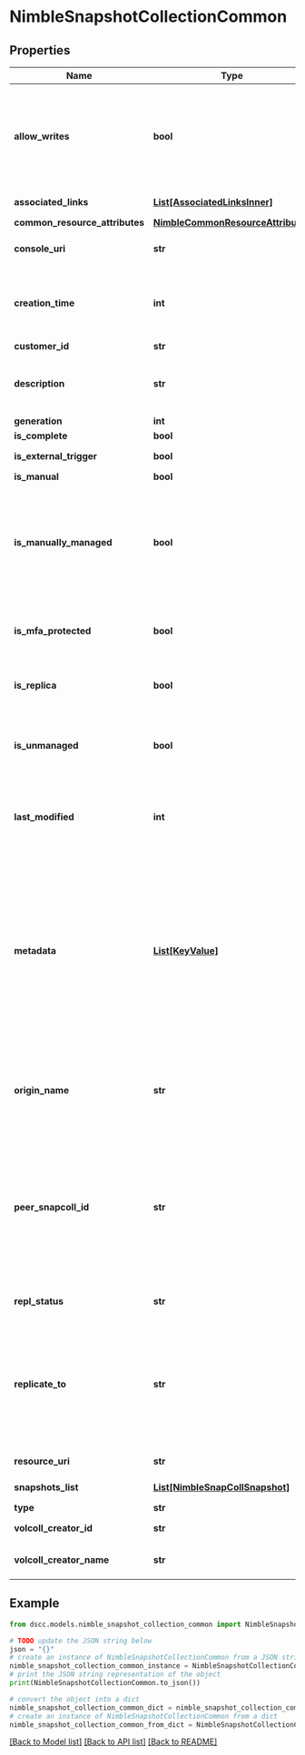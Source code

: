 # NimbleSnapshotCollectionCommon


## Properties

Name | Type | Description | Notes
------------ | ------------- | ------------- | -------------
**allow_writes** | **bool** | Allow applications to write to created snapshot(s). Mandatory and must be set to &#39;true&#39; for VSS application synchronized snapshots. | [optional] 
**associated_links** | [**List[AssociatedLinksInner]**](AssociatedLinksInner.md) | Associated Links Details | [optional] 
**common_resource_attributes** | [**NimbleCommonResourceAttributes**](NimbleCommonResourceAttributes.md) |  | [optional] 
**console_uri** | **str** | consoleUri for detailed storage object | [optional] 
**creation_time** | **int** | Time when this snapshot collection was created. Seconds since last epoch i.e. 00:00 January 1, 1970. | [optional] 
**customer_id** | **str** | customerId | [optional] 
**description** | **str** | Text description of snapshot collection. String of up to 255 printable ASCII characters. | [optional] 
**generation** | **int** | generation | [optional] 
**is_complete** | **bool** | Is complete. | [optional] 
**is_external_trigger** | **bool** | Is externally triggered. | [optional] 
**is_manual** | **bool** | Is manual. | [optional] 
**is_manually_managed** | **bool** | Is snapshot collection manually managed, i.e., snapshot collection is manually or third party created or created by system at the time of volume restore or resize. | [optional] 
**is_mfa_protected** | **bool** | Protected by multi-factor authentication. Possible values: &#39;true&#39;, &#39;false&#39;. | [optional] 
**is_replica** | **bool** | Snapshot collection is a replica from upstream replication partner. | [optional] 
**is_unmanaged** | **bool** | Indicates whether a snapshot collection is unmanaged. This is based on the state of individual snapshots. | [optional] 
**last_modified** | **int** | Time when this snapshot collection was last modified. Seconds since last epoch i.e. 00:00 January 1, 1970. | [optional] 
**metadata** | [**List[KeyValue]**](KeyValue.md) | Key-value pairs that augment a snapshot collection&#39;s attributes. List of key-value pairs. Keys must be unique and non-empty. When creating an object, values must be non-empty. When updating an object, an empty value causes the corresponding key to be removed. | [optional] 
**origin_name** | **str** | Origination group name/ID. String of up to 64 alphanumeric characters, - and . and : are allowed after first character. | [optional] 
**peer_snapcoll_id** | **str** | ID of the peer snapshot collection created by synchronous replication. Field will be null if no peer snapshot_collection was created by synchronous replication. A 42 digit hexadecimal number. | [optional] 
**repl_status** | **str** | Replication status of snapshot collection | [optional] 
**replicate_to** | **str** | Specifies the partner name that the snapshots in this snapshot collection are replicated to. String of up to 64 alphanumeric characters, - and . and : are allowed after first character. | [optional] 
**resource_uri** | **str** | Link to the object URI | [optional] 
**snapshots_list** | [**List[NimbleSnapCollSnapshot]**](NimbleSnapCollSnapshot.md) | Snapshot list for a SnapshotCollection | [optional] 
**type** | **str** | type | [optional] 
**volcoll_creator_id** | **str** | Originator id for the volume collection. | [optional] 
**volcoll_creator_name** | **str** | Originator name for the volume collection. | [optional] 

## Example

```python
from dscc.models.nimble_snapshot_collection_common import NimbleSnapshotCollectionCommon

# TODO update the JSON string below
json = "{}"
# create an instance of NimbleSnapshotCollectionCommon from a JSON string
nimble_snapshot_collection_common_instance = NimbleSnapshotCollectionCommon.from_json(json)
# print the JSON string representation of the object
print(NimbleSnapshotCollectionCommon.to_json())

# convert the object into a dict
nimble_snapshot_collection_common_dict = nimble_snapshot_collection_common_instance.to_dict()
# create an instance of NimbleSnapshotCollectionCommon from a dict
nimble_snapshot_collection_common_from_dict = NimbleSnapshotCollectionCommon.from_dict(nimble_snapshot_collection_common_dict)
```
[[Back to Model list]](../README.md#documentation-for-models) [[Back to API list]](../README.md#documentation-for-api-endpoints) [[Back to README]](../README.md)


